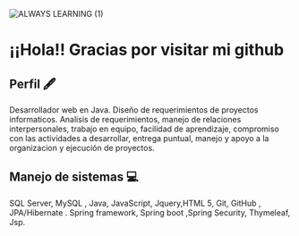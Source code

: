 ![ALWAYS LEARNING (1)](https://user-images.githubusercontent.com/84203012/127755163-785d2d5c-0ed4-45bf-8096-4f0b3ffaf7b5.png)






# ¡¡Hola!! Gracias por visitar mi github
## Perfil 🖋️
Desarrollador web en Java. Diseño de requerimientos de proyectos informaticos. Analisis de requerimientos, manejo de relaciones interpersonales, trabajo en equipo, facilidad de aprendizaje, compromiso con las actividades a desarrollar, entrega puntual, manejo y apoyo a la organizacion y ejecución de proyectos.
## Manejo de sistemas :computer:
SQL Server, MySQL , Java, JavaScript, Jquery,HTML 5, Git, GitHub , JPA/Hibernate . Spring framework, Spring boot ,Spring Security, Thymeleaf, Jsp.

